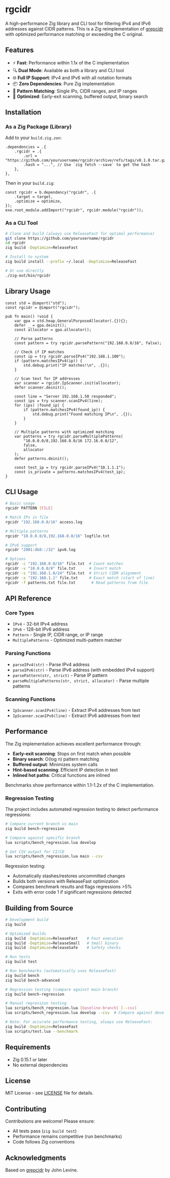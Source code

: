 # rgcidr

A high-performance Zig library and CLI tool for filtering IPv4 and IPv6 addresses against CIDR patterns. This is a Zig reimplementation of [grepcidr](https://github.com/jrlevine/grepcidr) with optimized performance matching or exceeding the C original.

## Features

- ⚡ **Fast**: Performance within 1.1x of the C implementation
- 🔍 **Dual Mode**: Available as both a library and CLI tool
- 🌐 **Full IP Support**: IPv4 and IPv6 with all notation formats
- 📦 **Zero Dependencies**: Pure Zig implementation
- 🎯 **Pattern Matching**: Single IPs, CIDR ranges, and IP ranges
- 🚀 **Optimized**: Early-exit scanning, buffered output, binary search

## Installation

### As a Zig Package (Library)

Add to your `build.zig.zon`:

```zig
.dependencies = .{
    .rgcidr = .{
        .url = "https://github.com/yourusername/rgcidr/archive/refs/tags/v0.1.0.tar.gz",
        .hash = "...", // Use `zig fetch --save` to get the hash
    },
},
```

Then in your `build.zig`:

```zig
const rgcidr = b.dependency("rgcidr", .{
    .target = target,
    .optimize = optimize,
});
exe.root_module.addImport("rgcidr", rgcidr.module("rgcidr"));
```

### As a CLI Tool

```bash
# Clone and build (always use ReleaseFast for optimal performance)
git clone https://github.com/yourusername/rgcidr
cd rgcidr
zig build -Doptimize=ReleaseFast

# Install to system
zig build install --prefix ~/.local -Doptimize=ReleaseFast

# Or use directly
./zig-out/bin/rgcidr
```

## Library Usage

```zig
const std = @import("std");
const rgcidr = @import("rgcidr");

pub fn main() !void {
    var gpa = std.heap.GeneralPurposeAllocator(.{}){};
    defer _ = gpa.deinit();
    const allocator = gpa.allocator();

    // Parse patterns
    const pattern = try rgcidr.parsePattern("192.168.0.0/16", false);
    
    // Check if IP matches
    const ip = try rgcidr.parseIPv4("192.168.1.100");
    if (pattern.matchesIPv4(ip)) {
        std.debug.print("IP matches!\n", .{});
    }

    // Scan text for IP addresses
    var scanner = rgcidr.IpScanner.init(allocator);
    defer scanner.deinit();
    
    const line = "Server 192.168.1.50 responded";
    const ips = try scanner.scanIPv4(line);
    for (ips) |found_ip| {
        if (pattern.matchesIPv4(found_ip)) {
            std.debug.print("Found matching IP\n", .{});
        }
    }

    // Multiple patterns with optimized matching
    var patterns = try rgcidr.parseMultiplePatterns(
        "10.0.0.0/8,192.168.0.0/16 172.16.0.0/12",
        false, 
        allocator
    );
    defer patterns.deinit();
    
    const test_ip = try rgcidr.parseIPv4("10.1.1.1");
    const is_private = patterns.matchesIPv4(test_ip);
}
```

## CLI Usage

```bash
# Basic usage
rgcidr PATTERN [FILE]

# Match IPs in file
rgcidr "192.168.0.0/16" access.log

# Multiple patterns
rgcidr "10.0.0.0/8,192.168.0.0/16" logfile.txt

# IPv6 support
rgcidr "2001:db8::/32" ipv6.log

# Options
rgcidr -c "192.168.0.0/16" file.txt  # Count matches
rgcidr -v "10.0.0.0/8" file.txt      # Invert match
rgcidr -s "192.168.1.0/24" file.txt  # Strict CIDR alignment
rgcidr -x "192.168.1.1" file.txt     # Exact match (start of line)
rgcidr -f patterns.txt file.txt       # Read patterns from file
```

## API Reference

### Core Types

- `IPv4` - 32-bit IPv4 address
- `IPv6` - 128-bit IPv6 address
- `Pattern` - Single IP, CIDR range, or IP range
- `MultiplePatterns` - Optimized multi-pattern matcher

### Parsing Functions

- `parseIPv4(str)` - Parse IPv4 address
- `parseIPv6(str)` - Parse IPv6 address (with embedded IPv4 support)
- `parsePattern(str, strict)` - Parse IP pattern
- `parseMultiplePatterns(str, strict, allocator)` - Parse multiple patterns

### Scanning Functions

- `IpScanner.scanIPv4(line)` - Extract IPv4 addresses from text
- `IpScanner.scanIPv6(line)` - Extract IPv6 addresses from text

## Performance

The Zig implementation achieves excellent performance through:

- **Early-exit scanning**: Stops on first match when possible
- **Binary search**: O(log n) pattern matching
- **Buffered output**: Minimizes system calls
- **Hint-based scanning**: Efficient IP detection in text
- **Inlined hot paths**: Critical functions are inlined

Benchmarks show performance within 1.1-1.2x of the C implementation.

### Regression Testing

The project includes automated regression testing to detect performance regressions:

```bash
# Compare current branch vs main
zig build bench-regression

# Compare against specific branch
lua scripts/bench_regression.lua develop

# Get CSV output for CI/CD
lua scripts/bench_regression.lua main --csv
```

Regression testing:
- Automatically stashes/restores uncommitted changes
- Builds both versions with ReleaseFast optimization
- Compares benchmark results and flags regressions >5%
- Exits with error code 1 if significant regressions detected

## Building from Source

```bash
# Development build
zig build

# Optimized builds
zig build -Doptimize=ReleaseFast    # Fast execution
zig build -Doptimize=ReleaseSmall   # Small binary
zig build -Doptimize=ReleaseSafe    # Safety checks

# Run tests
zig build test

# Run benchmarks (automatically uses ReleaseFast)
zig build bench
zig build bench-advanced

# Regression testing (compare against main branch)
zig build bench-regression

# Manual regression testing
lua scripts/bench_regression.lua [baseline-branch] [--csv]
lua scripts/bench_regression.lua develop --csv  # Compare against develop branch

# Note: For accurate performance testing, always use ReleaseFast:
zig build -Doptimize=ReleaseFast
lua scripts/test.lua --benchmark
```

## Requirements

- Zig 0.15.1 or later
- No external dependencies

## License

MIT License - see [LICENSE](LICENSE) file for details.

## Contributing

Contributions are welcome! Please ensure:
- All tests pass (`zig build test`)
- Performance remains competitive (run benchmarks)
- Code follows Zig conventions

## Acknowledgments

Based on [grepcidr](https://github.com/jrlevine/grepcidr) by John Levine.
